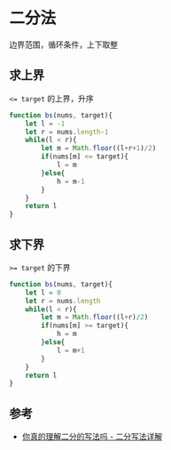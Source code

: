 # 二分法

边界范围，循环条件，上下取整

## 求上界

`<= target` 的上界，升序

```javascript
function bs(nums, target){
    let l = -1
    let r = nums.length-1
    while(l < r){
        let m = Math.floor((l+r+1)/2)
        if(nums[m] <= target){
            l = m
        }else{
            h = m-1
        }
    }
    return l
}
```

## 求下界

`>= target` 的下界

```javascript
function bs(nums, target){
    let l = 0
    let r = nums.length
    while(l < r){
        let m = Math.floor((l+r)/2)
        if(nums[m] >= target){
            h = m
        }else{
            l = m+1
        }
    }
    return l
}
```



## 参考

- [你真的理解二分的写法吗 - 二分写法详解](https://blog.csdn.net/flushhip/article/details/79261608)

